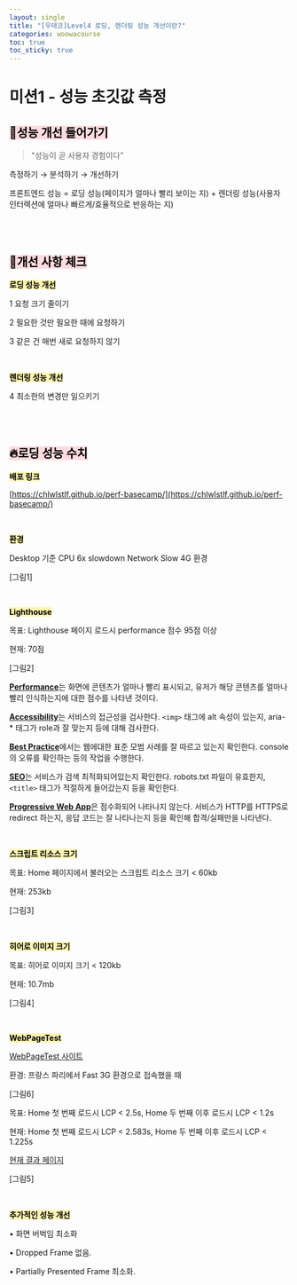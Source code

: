 ```yaml
---
layout: single
title: "[우테코]Level4 로딩, 렌더링 성능 개선이란?"
categories: woowacourse
toc: true
toc_sticky: true
---
```


# 미션1 - 성능 초깃값 측정

## <mark style='background-color: #ffdce0'>📌성능 개선 들어가기</mark>

> "성능이 곧 사용자 경험이다"

측정하기 → 분석하기 → 개선하기

프론트엔드 성능 = 로딩 성능(페이지가 얼마나 빨리 보이는 지) + 렌더링 성능(사용자 인터렉션에 얼마나 빠르게/효율적으로 반응하는 지)

<br>
<br>

## <mark style='background-color: #ffdce0'>📌개선 사항 체크</mark>

**<mark style='background-color: #fff5b1'>로딩 성능 개선</mark>**

1 요청 크기 줄이기

2 필요한 것만 필요한 때에 요청하기

3 같은 건 매번 새로 요청하지 않기

<br>

**<mark style='background-color: #fff5b1'>렌더링 성능 개선</mark>**

4 최소한의 변경만 일으키기

<br>
<br>

## <mark style='background-color: #ffdce0'>🔥로딩 성능 수치</mark>

**<mark style='background-color: #fff5b1'>배포 링크</mark>**

[https://chlwlstlf.github.io/perf-basecamp/](https://chlwlstlf.github.io/perf-basecamp/)

<br>

**<mark style='background-color: #fff5b1'>환경</mark>**

Desktop 기준 CPU 6x slowdown Network Slow 4G 환경

[그림1]

<br>

**<mark style='background-color: #fff5b1'>Lighthouse</mark>**

목표: Lighthouse 페이지 로드시 performance 점수 95점 이상

현재: 70점

[그림2]

[**Performance**](https://web.dev/performance-scoring/)는 화면에 콘텐츠가 얼마나 빨리 표시되고, 유저가 해당 콘텐츠를 얼마나 빨리 인식하는지에 대한 점수를 나타낸 것이다.

[**Accessibility**](https://web.dev/accessibility-scoring/)는 서비스의 접근성을 검사한다. `<img>` 태그에 alt 속성이 있는지, aria-\* 태그가 role과 잘 맞는지 등에 대해 검사한다.

[**Best Practice**](https://web.dev/lighthouse-best-practices/)에서는 웹에대한 표준 모범 사례를 잘 따르고 있는지 확인한다. console의 오류를 확인하는 등의 작업을 수행한다.

[**SEO**](https://developers.google.com/search/docs/advanced/guidelines/webmaster-guidelines)는 서비스가 검색 최적화되어있는지 확인한다. robots.txt 파일이 유효한지, `<title>` 태그가 적절하게 들어갔는지 등을 확인한다.

[**Progressive Web App**](https://web.dev/pwa-checklist/)은 점수화되어 나타나지 않는다. 서비스가 HTTP를 HTTPS로 redirect 하는지, 응답 코드는 잘 나타나는지 등을 확인해 합격/실패만을 나타낸다.

<br>

**<mark style='background-color: #fff5b1'>스크립트 리소스 크기</mark>**

목표: Home 페이지에서 불러오는 스크립트 리소스 크기 < 60kb

현재: 253kb

[그림3]

<br>

**<mark style='background-color: #fff5b1'>히어로 이미지 크기</mark>**

목표: 히어로 이미지 크기 < 120kb

현재: 10.7mb

[그림4]

<br>

**<mark style='background-color: #fff5b1'>WebPageTest</mark>**

[WebPageTest 사이트](https://www.webpagetest.org/)

환경: 프랑스 파리에서 Fast 3G 환경으로 접속했을 때

[그림6]

목표: Home 첫 번째 로드시 LCP < 2.5s, Home 두 번째 이후 로드시 LCP < 1.2s

현재: Home 첫 번째 로드시 LCP < 2.583s, Home 두 번째 이후 로드시 LCP < 1.225s

[현재 결과 페이지](https://www.webpagetest.org/result/240904_BiDcDA_242/)

[그림5]

<br>

**<mark style='background-color: #fff5b1'>추가적인 성능 개선</mark>**

• 화면 버벅임 최소화

• Dropped Frame 없음.

• Partially Presented Frame 최소화.

